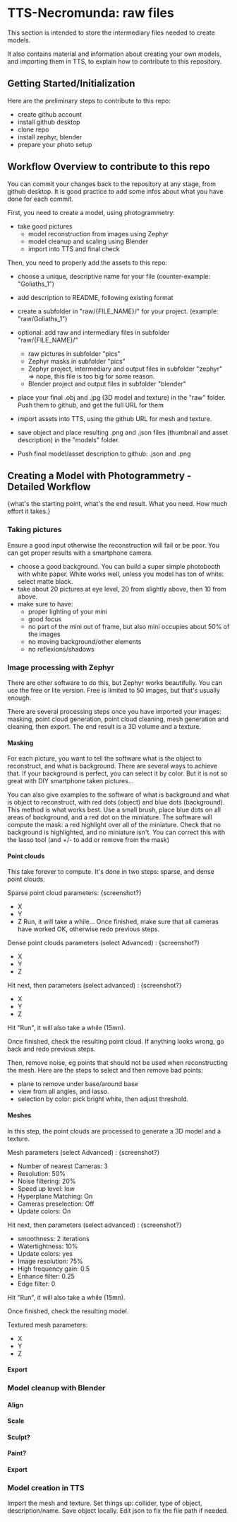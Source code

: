 # TTS-Necromunda: raw files
This section is intended to store the intermediary files needed to create models.

It also contains material and information about creating your own models, and importing them in TTS, to explain how to contribute to this repository.

## Getting Started/Initialization
Here are the preliminary steps to contribute to this repo:
- create github account
- install github desktop
- clone repo
- install zephyr, blender
- prepare your photo setup

## Workflow Overview to contribute to this repo
You can commit your changes back to the repository at any stage, from github desktop. It is good practice to add some infos about what you have done for each commit.

First, you need to create a model, using photogrammetry:
- take good pictures
  - model reconstruction from images using Zephyr
  - model cleanup and scaling using Blender
  - import into TTS and final check

Then, you need to properly add the assets to this repo:
- choose a unique, descriptive name for your file (counter-example: "Goliaths_1")
- add description to README, following existing format
- create a subfolder in "raw/{FILE_NAME}/" for your project. (example: "raw/Goliaths_1")
- optional: add raw and intermediary files in subfolder "raw/{FILE_NAME}/"
	- raw pictures in subfolder "pics"
	- Zephyr masks in subfolder "pics"
	- Zephyr project, intermediary and output files in subfolder "zephyr" => nope, this file is too big for some reason.
	- Blender project and output files in subfolder "blender"
	
- place your final .obj and .jpg (3D model and texture) in the "raw" folder. Push them to github, and get the full URL for them
- import assets into TTS, using the github URL for mesh and texture.
- save object and place resulting .png and .json files (thumbnail and asset description) in the "models" folder.
- Push final model/asset description to github: .json and .png

## Creating a Model with Photogrammetry - Detailed Workflow
{what's the starting point, what's the end result. What you need. How much effort it takes.}

### Taking pictures
Ensure a good input otherwise the reconstruction will fail or be poor. You can get proper results with a smartphone camera.
- choose a good background. You can build a super simple photobooth with white paper. White works well, unless you model has ton of white: select matte black.
- take about 20 pictures at eye level, 20 from slightly above, then 10 from above.
- make sure to have:
  - proper lighting of your mini
  - good focus
  - no part of the mini out of frame, but also mini occupies about 50% of the images
  - no moving background/other elements
  - no reflexions/shadows

### Image processing with Zephyr
There are other software to do this, but Zephyr works beautifully. You can use the free or lite version. Free is limited to 50 images, but that's usually enough.

There are several processing steps once you have imported your images: masking, point cloud generation, point cloud cleaning, mesh generation and cleaning, then export.
The end result is a 3D volume and a texture.

#### Masking
For each picture, you want to tell the software what is the object to reconstruct, and what is background. There are several ways to achieve that.
If your background is perfect, you can select it by color. But it is not so great with DIY smartphone taken pictures...

You can also give examples to the software of what is background and what is object to reconstruct, with red dots (object) and blue dots (background).
This method is what works best. Use a small brush, place blue dots on all areas of background, and a red dot on the miniature.
The software will compute the mask: a red highlight over all of the miniature. Check that no background is highlighted, and no miniature isn't.
You can correct this with the lasso tool (and +/- to add or remove from the mask)

#### Point clouds
This take forever to compute. It's done in two steps: sparse, and dense point clouds.

Sparse point cloud parameters:
{screenshot?}
- X
- Y
- Z
Run, it will take a while... Once finished, make sure that all cameras have worked OK, otherwise redo previous steps.

Dense point clouds parameters (select Advanced) :
{screenshot?}
- X
- Y
- Z

Hit next, then parameters (select advanced) :
{screenshot?}
- X
- Y
- Z

Hit "Run", it will also take a while (15mn).

Once finished, check the resulting point cloud. If anything looks wrong, go back and redo previous steps.


Then, remove noise, eg points that should not be used when reconstructing the mesh.
Here are the steps to select and then remove bad points:
- plane to remove under base/around base
- view from all angles, and lasso.
- selection by color: pick bright white, then adjust threshold.


#### Meshes
In this step, the point clouds are processed to generate a 3D model and a texture.

Mesh parameters (select Advanced) :
{screenshot?}
- Number of nearest Cameras: 3
- Resolution: 50%
- Noise filtering: 20%
- Speed up level: low
- Hyperplane Matching: On
- Cameras preselection: Off
- Update colors: On

Hit next, then parameters (select advanced) :
{screenshot?}
- smoothness: 2 iterations
- Watertightness: 10%
- Update colors: yes
- Image resolution: 75%
- High frequency gain: 0.5
- Enhance filter: 0.25
- Edge filter: 0

Hit "Run", it will also take a while (15mn).

Once finished, check the resulting model.


Textured mesh parameters:
- X 
- Y
- Z

#### Export

### Model cleanup with Blender

#### Align

#### Scale

#### Sculpt?

#### Paint?

#### Export

### Model creation in TTS

Import the mesh and texture.
Set things up: collider, type of object, description/name.
Save object locally.
Edit json to fix the file path if needed.
